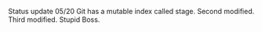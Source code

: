 Status update 05/20
Git has a mutable index called stage.
Second modified.
Third modified.
Stupid Boss.
